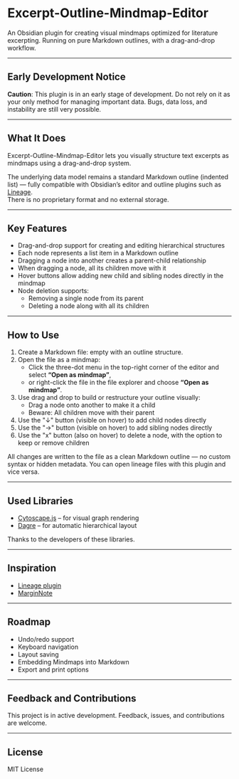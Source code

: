 # Excerpt-Outline-Mindmap-Editor

An Obsidian plugin for creating visual mindmaps optimized for literature excerpting. Running on pure Markdown outlines, with a drag-and-drop workflow.

---

## Early Development Notice

**Caution**: This plugin is in an early stage of development. Do not rely on it as your only method for managing important data. Bugs, data loss, and instability are still very possible.

---

## What It Does

Excerpt-Outline-Mindmap-Editor lets you visually structure text excerpts as mindmaps using a  drag-and-drop system.

The underlying data model remains a standard Markdown outline (indented list) — fully compatible with Obsidian’s editor and outline plugins such as [Lineage](https://github.com/codextex/obsidian-lineage).  
There is no proprietary format and no external storage.

---

## Key Features

- Drag-and-drop support for creating and editing hierarchical structures  
- Each node represents a list item in a Markdown outline  
- Dragging a node into another creates a parent-child relationship  
- When dragging a node, all its children move with it  
- Hover buttons allow adding new child and sibling nodes directly in the mindmap  
- Node deletion supports:
  - Removing a single node from its parent
  - Deleting a node along with all its children

---

## How to Use

1. Create a Markdown file: empty with an outline structure.
2. Open the file as a mindmap:
   - Click the three-dot menu in the top-right corner of the editor and select **“Open as mindmap”**,  
   - or right-click the file in the file explorer and choose **“Open as mindmap”**.
3. Use drag and drop to build or restructure your outline visually:
   - Drag a node onto another to make it a child
   - Beware: All children move with their parent
4. Use the "↓" button (visible on hover) to add child nodes directly
5. Use the "→" button (visible on hover) to add sibling nodes directly
5. Use the "x" button (also on hover) to delete a node, with the option to keep or remove children

All changes are written to the file as a clean Markdown outline — no custom syntax or hidden metadata. You can open lineage files with this plugin and vice versa.

---

## Used Libraries

- [Cytoscape.js](https://js.cytoscape.org/) – for visual graph rendering  
- [Dagre](https://github.com/dagrejs/dagre) – for automatic hierarchical layout

Thanks to the developers of these libraries.

---

## Inspiration

- [Lineage plugin](https://github.com/codextex/obsidian-lineage)
- [MarginNote](https://www.marginnote.com/)

---

## Roadmap

- Undo/redo support  
- Keyboard navigation
- Layout saving
- Embedding Mindmaps into Markdown
- Export and print options  

---

## Feedback and Contributions

This project is in active development. Feedback, issues, and contributions are welcome.  

---

## License

MIT License
